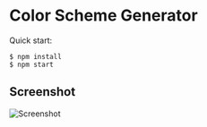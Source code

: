 # Color Scheme Generator

Quick start:

```
$ npm install
$ npm start
````

## Screenshot
![Screenshot](/Solo%20Projects/9.%20Color%20Scheme%20Generator/screenshot.jpg "Screenshot")